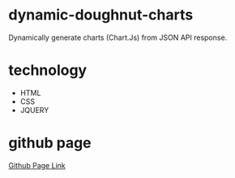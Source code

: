 # dynamic-doughnut-charts
Dynamically generate charts (Chart.Js) from JSON API response.

# technology
* HTML 
* CSS 
* JQUERY
# github page
[Github Page Link](https://nanahawau.github.io/dynamic-doughnut-charts/)

